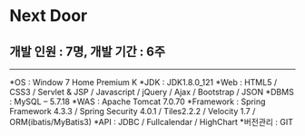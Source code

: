 # Next Door

## 개발 인원 : 7명,  개발 기간 : 6주
***
*OS : Window 7 Home Premium K
*JDK : JDK1.8.0_121
*Web : HTML5 / CSS3 / Servlet & JSP /
           Javascript / jQuery / Ajax / 
           Bootstrap / JSON
*DBMS : MySQL – 5.7.18
*WAS : Apache Tomcat 7.0.70
*Framework : Spring Framework 4.3.3 /
                     Spring Security 4.0.1 /
                     Tiles2.2.2 / Velocity 1.7 /
                     ORM(ibatis/MyBatis3)
*API : JDBC / Fullcalendar / HighChart
*버전관리 : GIT
